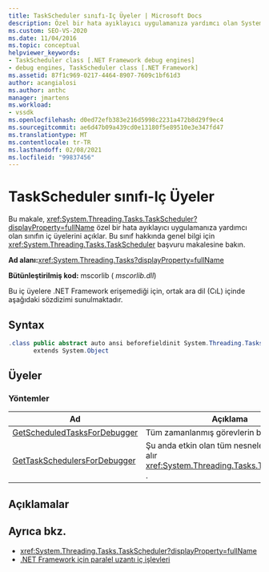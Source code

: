 ```yaml
---
title: TaskScheduler sınıfı-Iç Üyeler | Microsoft Docs
description: Özel bir hata ayıklayıcı uygulamanıza yardımcı olan System. Threading. Tasks. TaskScheduler sınıfının iç üyeleri hakkında bilgi edinin.
ms.custom: SEO-VS-2020
ms.date: 11/04/2016
ms.topic: conceptual
helpviewer_keywords:
- TaskScheduler class [.NET Framework debug engines]
- debug engines, TaskScheduler class [.NET Framework]
ms.assetid: 87f1c969-0217-4464-8907-7609c1bf61d3
author: acangialosi
ms.author: anthc
manager: jmartens
ms.workload:
- vssdk
ms.openlocfilehash: d0ed72efb383e216d5998c2231a472b8d29f9ec4
ms.sourcegitcommit: ae6d47b09a439cd0e13180f5e89510e3e347fd47
ms.translationtype: MT
ms.contentlocale: tr-TR
ms.lasthandoff: 02/08/2021
ms.locfileid: "99837456"
---
```

# <a name="taskscheduler-class---internal-members"></a>TaskScheduler sınıfı-Iç Üyeler
Bu makale, <xref:System.Threading.Tasks.TaskScheduler?displayProperty=fullName> özel bir hata ayıklayıcı uygulamanıza yardımcı olan sınıfın iç üyelerini açıklar. Bu sınıf hakkında genel bilgi için <xref:System.Threading.Tasks.TaskScheduler> başvuru makalesine bakın.

 **Ad alanı:**<xref:System.Threading.Tasks?displayProperty=fullName>

 **Bütünleştirilmiş kod:** mscorlib ( *mscorlib.dll*)

 Bu iç üyelere .NET Framework erişemediği için, ortak ara dil (CıL) içinde aşağıdaki sözdizimi sunulmaktadır.

## <a name="syntax"></a>Syntax

```csharp
.class public abstract auto ansi beforefieldinit System.Threading.Tasks.TaskScheduler
       extends System.Object
```

## <a name="members"></a>Üyeler

### <a name="methods"></a>Yöntemler

|Ad|Açıklama|
|----------|-----------------|
|[GetScheduledTasksForDebugger](../../extensibility/debugger/getscheduledtasksfordebugger-method.md)|Tüm zamanlanmış görevlerin bir dizisini alır.|
|[GetTaskSchedulersForDebugger](../../extensibility/debugger/gettaskschedulersfordebugger-method.md)|Şu anda etkin olan tüm nesnelerin bir dizisini alır <xref:System.Threading.Tasks.TaskScheduler> .|

## <a name="remarks"></a>Açıklamalar

## <a name="see-also"></a>Ayrıca bkz.
- <xref:System.Threading.Tasks.TaskScheduler?displayProperty=fullName>
- [.NET Framework için paralel uzantı iç işlevleri](../../extensibility/debugger/parallel-extension-internals-for-the-dotnet-framework.md)
